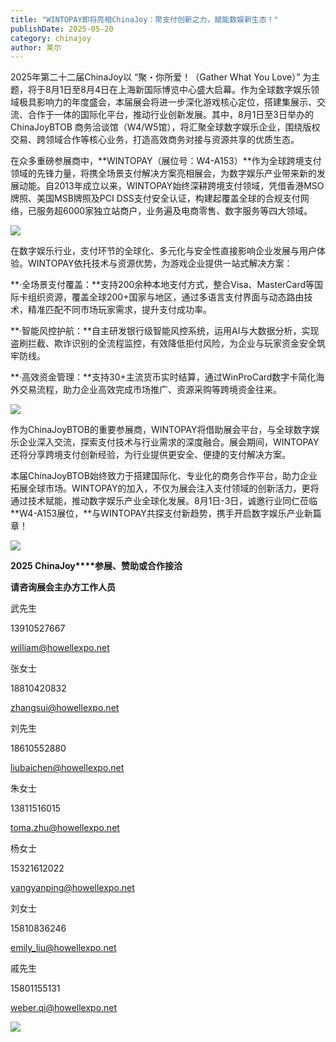 ```yaml
---
title: "WINTOPAY即将亮相ChinaJoy：聚支付创新之力，赋能数娱新生态！"
publishDate: 2025-05-20
category: chinajoy
author: 莱尔
---
```


2025年第二十二届ChinaJoy以 “聚・你所爱！（Gather What You Love）” 为主题，将于8月1日至8月4日在上海新国际博览中心盛大启幕。作为全球数字娱乐领域极具影响力的年度盛会，本届展会将进一步深化游戏核心定位，搭建集展示、交流、合作于一体的国际化平台，推动行业创新发展。其中，8月1日至3日举办的 ChinaJoyBTOB 商务洽谈馆（W4/W5馆），将汇聚全球数字娱乐企业，围绕版权交易、跨领域合作等核心业务，打造高效商务对接与资源共享的优质生态。

在众多重磅参展商中，**WINTOPAY（展位号：W4-A153）**作为全球跨境支付领域的先锋力量，将携全场景支付解决方案亮相展会，为数字娱乐产业带来新的发展动能。自2013年成立以来，WINTOPAY始终深耕跨境支付领域，凭借香港MSO牌照、美国MSB牌照及PCI DSS支付安全认证，构建起覆盖全球的合规支付网络，已服务超6000家独立站商户，业务遍及电商零售、数字服务等四大领域。

![](https://ec-net-1251389766.cos.ap-shanghai.myqcloud.com/wp-content/uploads/2025/05/20250520201042978.gif)

在数字娱乐行业，支付环节的全球化、多元化与安全性直接影响企业发展与用户体验。WINTOPAY依托技术与资源优势，为游戏企业提供一站式解决方案：

**·全场景支付覆盖：**支持200余种本地支付方式，整合Visa、MasterCard等国际卡组织资源，覆盖全球200+国家与地区，通过多语言支付界面与动态路由技术，精准匹配不同市场玩家需求，提升支付成功率。

**·智能风控护航：**自主研发银行级智能风控系统，运用AI与大数据分析，实现盗刷拦截、欺诈识别的全流程监控，有效降低拒付风险，为企业与玩家资金安全筑牢防线。

**·高效资金管理：**支持30+主流货币实时结算，通过WinProCard数字卡简化海外交易流程，助力企业高效完成市场推广、资源采购等跨境资金往来。

![](https://ec-net-1251389766.cos.ap-shanghai.myqcloud.com/wp-content/uploads/2025/05/20250520201059977.png)

作为ChinaJoyBTOB的重要参展商，WINTOPAY将借助展会平台，与全球数字娱乐企业深入交流，探索支付技术与行业需求的深度融合。展会期间，WINTOPAY还将分享跨境支付创新经验，为行业提供更安全、便捷的支付解决方案。

本届ChinaJoyBTOB始终致力于搭建国际化、专业化的商务合作平台，助力企业拓展全球市场。WINTOPAY的加入，不仅为展会注入支付领域的创新活力，更将通过技术赋能，推动数字娱乐产业全球化发展。8月1日-3日，诚邀行业同仁莅临**W4-A153展位，**与WINTOPAY共探支付新趋势，携手开启数字娱乐产业新篇章！

![](https://ec-net-1251389766.cos.ap-shanghai.myqcloud.com/wp-content/uploads/2025/05/20250520201056379.png)

**2025 ChinaJoy****参展、赞助或合作接洽**

**请咨询展会主办方工作人员**

武先生

13910527667

[william@howellexpo.net](mailto:william@howellexpo.net)

  
张女士

18810420832

[zhangsui@howellexpo.net](mailto:zhangsui@howellexpo.net)

  
刘先生

18610552880

[liubaichen@howellexpo.net](mailto:liubaichen@howellexpo.net)

  
朱女士

13811516015

[toma.zhu@howellexpo.net](mailto:toma.zhu@howellexpo.net)

  
杨女士

15321612022

[yangyanping@howellexpo.net](mailto:yangyanping@howellexpo.net)

  
刘女士

15810836246

[emily\_liu@howellexpo.net](mailto:emily_liu@howellexpo.net)

  
戚先生

15801155131

weber.qi@howellexpo.net

![](https://ec-net-1251389766.cos.ap-shanghai.myqcloud.com/wp-content/uploads/2025/05/20250520201040983.jpg)
